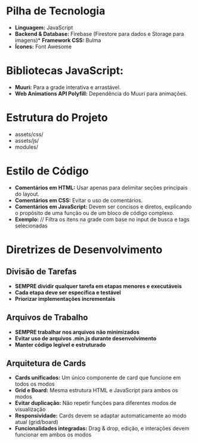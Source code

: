# Pilha de Tecnologia
* **Linguagem:** JavaScript
* **Backend & Database:** Firebase (Firestore para dados e Storage para imagens)* **Framework CSS:** Bulma
* **Ícones:** Font Awesome

# Bibliotecas JavaScript:
* **Muuri:** Para a grade interativa e arrastável.
* **Web Animations API Polyfill:** Dependência do Muuri para animações.

# Estrutura do Projeto
* assets/css/
* assets/js/
* modules/

# Estilo de Código
* **Comentários em HTML:** Usar apenas para delimitar seções principais do layout.
* **Comentários em CSS:** Evitar o uso de comentários.
* **Comentários em JavaScript:** Devem ser concisos e diretos, explicando o propósito de uma função ou de um bloco de código complexo.
* **Exemplo:** // Filtra os itens na grade com base no input de busca e tags selecionadas

# Diretrizes de Desenvolvimento

## Divisão de Tarefas
* **SEMPRE dividir qualquer tarefa em etapas menores e executáveis**
* **Cada etapa deve ser específica e testável**
* **Priorizar implementações incrementais**

## Arquivos de Trabalho
* **SEMPRE trabalhar nos arquivos não minimizados**
* **Evitar uso de arquivos .min.js durante desenvolvimento**
* **Manter código legível e estruturado**

## Arquitetura de Cards
* **Cards unificados:** Um único componente de card que funcione em todos os modos
* **Grid e Board:** Mesma estrutura HTML e JavaScript para ambos os modos
* **Evitar duplicação:** Não repetir funções para diferentes modos de visualização
* **Responsividade:** Cards devem se adaptar automaticamente ao modo atual (grid/board)
* **Funcionalidades integradas:** Drag & drop, edição, e interações devem funcionar em ambos os modos